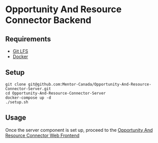 Opportunity And Resource Connector Backend
===

## Requirements

* [Git LFS](https://git-lfs.github.com/)
* [Docker](https://docker.com)

## Setup

```shell
git clone git@github.com:Mentor-Canada/Opportunity-And-Resource-Connector-Server.git
cd Opportunity-And-Resource-Connector-Server
docker-compose up -d
./setup.sh
```

## Usage

Once the server component is set up, proceed to the [Opportunity And Resource Connector Web Frontend](https://github.com/Mentor-Canada/Opportunity-And-Resource-Connector-Frontend)
